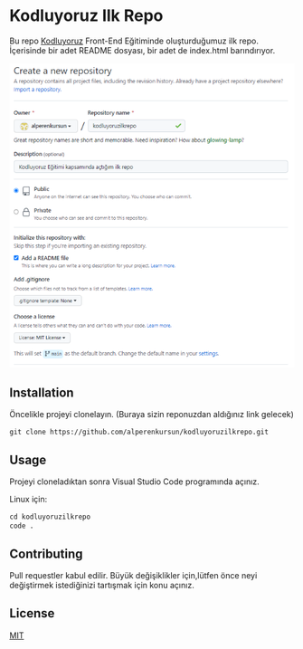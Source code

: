 # Kodluyoruz Ilk Repo

Bu repo [Kodluyoruz](https://kodluyoruz.org/tr/kodluyoruz/) Front-End Eğitiminde oluşturduğumuz ilk repo. İçerisinde bir adet README dosyası, bir adet de index.html barındırıyor.

![firstrepoimg](firstrepo.png)

## Installation

Öncelikle projeyi clonelayın. (Buraya sizin reponuzdan aldığınız link gelecek)

```GIT
git clone https://github.com/alperenkursun/kodluyoruzilkrepo.git
 ```

 ## Usage

 Projeyi cloneladıktan sonra Visual Studio Code programında açınız.

 Linux için:

 ```LINUX
 cd kodluyoruzilkrepo
 code .
 ```

## Contributing

Pull requestler kabul edilir. Büyük değişiklikler için,lütfen önce neyi değiştirmek istediğinizi tartışmak için konu açınız.

## License

[MIT]()

